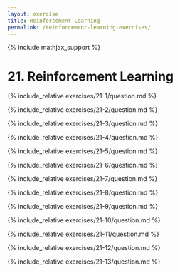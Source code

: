 ```yaml
---
layout: exercise
title: Reinforcement Learning
permalink: /reinforcement-learning-exercises/
---
```


{% include mathjax_support %}

# 21. Reinforcement Learning

{% include_relative exercises/21-1/question.md %}

{% include_relative exercises/21-2/question.md %}

{% include_relative exercises/21-3/question.md %}

{% include_relative exercises/21-4/question.md %}

{% include_relative exercises/21-5/question.md %}

{% include_relative exercises/21-6/question.md %}

{% include_relative exercises/21-7/question.md %}

{% include_relative exercises/21-8/question.md %}

{% include_relative exercises/21-9/question.md %}

{% include_relative exercises/21-10/question.md %}

{% include_relative exercises/21-11/question.md %}

{% include_relative exercises/21-12/question.md %}

{% include_relative exercises/21-13/question.md %}

